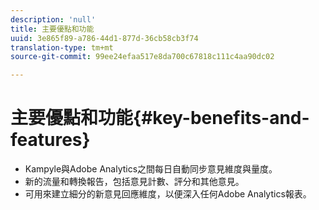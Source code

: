```yaml
---
description: 'null'
title: 主要優點和功能
uuid: 3e865f89-a786-44d1-877d-36cb58cb3f74
translation-type: tm+mt
source-git-commit: 99ee24efaa517e8da700c67818c111c4aa90dc02

---
```



# 主要優點和功能{#key-benefits-and-features}

* Kampyle與Adobe Analytics之間每日自動同步意見維度與量度。
* 新的流量和轉換報告，包括意見計數、評分和其他意見。
* 可用來建立細分的新意見回應維度，以便深入任何Adobe Analytics報表。

